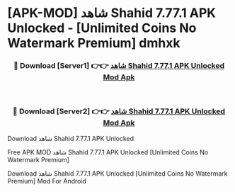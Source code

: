 # [APK-MOD] شاهد Shahid 7.77.1 APK Unlocked - [Unlimited Coins No Watermark Premium] dmhxk



<div align="center">
<h3>🔴 Download [Server1] 👉👉 <a href="https://momento.my/?title=شاهد_Shahid_7.77.1_APK_Unlocked">شاهد Shahid 7.77.1 APK Unlocked Mod Apk</a></h3><br>

<h3>🔴 Download [Server2] 👉👉 <a href="https://momento.my/?title=شاهد_Shahid_7.77.1_APK_Unlocked">شاهد Shahid 7.77.1 APK Unlocked Mod Apk</a></h3>
</div>



Download شاهد Shahid 7.77.1 APK Unlocked 

Free APK MOD شاهد Shahid 7.77.1 APK Unlocked [Unlimited Coins No Watermark Premium]

Download شاهد Shahid 7.77.1 APK Unlocked [Unlimited Coins No Watermark Premium] Mod For Android
